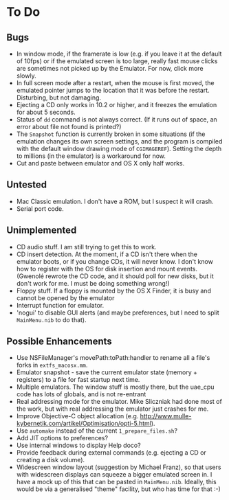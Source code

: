 # To Do
## Bugs
- In window mode, if the framerate is low (e.g. if you leave it at the default of 10fps) or if the emulated screen is too large, really fast mouse clicks are sometimes not picked up by the Emulator. For now, click more slowly.
- In full screen mode after a restart, when the mouse is first moved, the emulated pointer jumps to the location that it was before the restart. Disturbing, but not damaging.
- Ejecting a CD only works in 10.2 or higher, and it freezes the emulation for about 5 seconds.
- Status of `dd` command is not always correct. (If it runs out of space, an error about file not found is printed?)
- The `Snapshot` function is currently broken in some situations (if the emulation changes its own screen settings, and the program is compiled with the default window drawing mode of `CGIMAGEREF`). Setting the depth to millions (in the emulator) is a workaround for now.
- Cut and paste between emulator and OS X only half works.

## Untested
- Mac Classic emulation. I don't have a ROM, but I suspect it will crash.
- Serial port code.

## Unimplemented
- CD audio stuff. I am still trying to get this to work.
- CD insert detection. At the moment, if a CD isn't there when the emulator boots, or if you change CDs, it will never know. I don't know how to register with the OS for disk insertion and mount events. (Gwenolé rewrote the CD code, and it should poll for new disks, but it don't work for me. I must be doing something wrong!)
- Floppy stuff. If a floppy is mounted by the OS X Finder, it is busy and cannot be opened by the emulator
- Interrupt function for emulator.
- 'nogui' to disable GUI alerts (and maybe preferences, but I need to split `MainMenu.nib` to do that).

## Possible Enhancements
- Use NSFileManager's movePath:toPath:handler to rename all a file's forks in `extfs_macosx.mm`.
- Emulator snapshot - save the current emulator state (memory + registers) to a file for fast startup next time.
- Multiple emulators. The window stuff is mostly there, but the uae_cpu code has lots of globals, and is not re-entrant
- Real addressing mode for the emulator. Mike Sliczniak had done most of the work, but with real addressing the emulator just crashes for me.
- Improve Objective-C object allocation (e.g. http://www.mulle-kybernetik.com/artikel/Optimisation/opti-5.html).
- Use `automake` instead of the current `1_prepare_files.sh`?
- Add JIT options to preferences?
- Use internal windows to display Help doco?
- Provide feedback during external commands (e.g. ejecting a CD or creating a disk volume).
- Widescreen window layout (suggestion by Michael Franz), so that users with widescreen displays can squeeze a bigger emulated screen in. I have a mock up of this that can be pasted in `MainMenu.nib`. Ideally, this would be via a generalised "theme" facility, but who has time for that :-)
